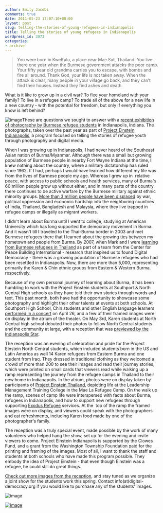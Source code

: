 ```yaml
---
author: Emily Jacobi
comments: true
date: 2011-05-23 17:07:10+00:00
layout: post
slug: telling-the-stories-of-young-refugees-in-indianapolis
title: Telling the stories of young refugees in Indianapolis
wordpress_id: 3073
categories:
- archive
---
```


> You were born in KweKalu, a place near Mae Sot, Thailand. You live there one year when the Burmese government attacks the poor camp. Your fifty year old grandma carries you to escape, with bombs and fire all around. Thank God, your life is not taken away. When the attack is clear, many people in your village go back, and they can’t find their houses. Instead they find ashes and death.


What is it like to grow up in a civil war? To flee your homeland with your family? To live in a refugee camp? To trade all of the above for a new life in a new country - with the potential for freedom, but only if everything you know is left behind?

![image]( http://farm4.static.flickr.com/3405/5712000107_e0d42c6460_m.jpg)These are questions we sought to answer with a [recent exhibition of photography by Burmese refugee students](http://www.flickr.com/photos/digitaldemocracy/sets/72157626528398141/with/5712000107/) in Indianapolis, Indiana. The photographs, taken over the past year as part of [Project Einstein Indianapolis](http://digital-democracy.org/2010/11/08/shared-experiences-on-opposite-sides-of-town/), a program focused on telling the stories of refugee youth through photography and digital media.

When I was growing up in Indianapolis, I had never heard of the Southeast Asian nation of Burma/Myanmar. Although there was a small but growing population of Burmese people in nearby Fort Wayne Indiana at the time, I knew nothing about the country, where a military dictatorship has ruled since 1962. If I had, perhaps I would have learned how different my life was from the lives of Burmese people my age. Whereas I grew up in  relative peace, with access to public schools and health services, many of Burma's 60 million people grow up without either, and in many parts of the country there continues to be active warfare by the Burmese military against ethnic minority groups. [More than 3 million people have been displaced](http://www.refugeesinternational.org/where-we-work/asia/burma) by war, political oppression and economic hardship into the neighboring countries of India, Thailand, Bangladesh and Malaysia, where they live trapped in refugee camps or illegally as migrant workers.

I didn't learn about Burma until I went to college, studying at American University which has long supported the democracy movement in Burma. And it wasn't till I traveled to the Thai-Burma border in 2003 and met Burmese refugees there that I learned about the growing ties between my hometown and people from Burma. By 2007, when Mark and I were [learning from Burmese refugees in Thailand](http://cpbinternational.org/reports-a-publications) as part of a team from the Center for Peace Building International - research that inspired us to found Digital Democracy - there was a growing population of Burmese refugees who had been resettled in Indianapolis. Now, there are more than 5,000, representing primarily the Karen & Chin ethnic groups from Eastern & Western Burma, respectively.

Because of my own personal journey of learning about Burma, it has been humbling to work with the Project Einstein students at Southport & North Central High schools as they have told their own stories through words and text. This past month, both have had the opportunity to showcase some photography and highlight their other talents at events at both schools. At Southport High School, Chin students and other English language learners [performed in a concert](http://www.shsnewsbureau.com/?p=8056) on April 26, and a few of their framed images were on display in the atrium of the theater. On May 3rd, Karen students at North Central high school debuted their photos to fellow North Central students and the community at large, with a reception that was [previewed by the Indianapolis Star](http://www.indystar.com/article/20110429/LOCAL1802/104290411/Student-refugees-tell-their-stories-photos).

The reception was an evening of celebration and pride for the Project Einstein North Central students, which included students born in the US and Latin America as well 14 Karen refugees from Eastern Burma and one student from Iraq. They dressed in traditional clothing as they welcomed a crowd of more than 200 to see their images and read their journey stories, which were printed on small cards that viewers read while walking up a ramp representing the journey from the refugee camps in Thailand to their new home in Indianapolis. In the atrium, photos were on display taken by participants of [Project Einstein Thailand,](http://digital-democracy.org/2010/04/13/ddtv-episode-11-stories-from-a-thai-refugee-camp/) depicting life at the Leadership Management Training College in the Mae La Refugee Camp. On the walk up the ramp, scenes of camp life were interspersed with facts about Burma, refugees in Indianapolis, and how to support new refugees through supporting [Exodus Refugee](http://www.exodusrefugee.org/) services. At the  top of the ramp the framed images were on display, and viewers could speak with the photographers and eat refreshments, including Karen food made by one of the photographer's family.

The reception was a truly special event, made possible by the work of many volunteers who helped hang the show, set up for the evening and invite viewers to come. Project Einstein Indianapolis is supported by the Clowes Fund, and a grant from the Washington Township Foundation paid for the printing and framing of the images. Most of all, I want to thank the staff and students at both schools who have made this program possible. They embody the idea of Project Einstein - that even though Einstein was a refugee, he could still do great things.

[Check out more images from the reception](http://www.flickr.com/photos/digitaldemocracy/sets/72157626528398141/with/5689851903/), and stay tuned as we organize a joint show for the students work this spring. Contact info(at)digital-democracy.org if you would like to purchase any of the students' images.

![image](http://farm6.static.flickr.com/5187/5689851903_f87a25176e_z.jpg)

[![image](http://farm3.static.flickr.com/2650/5711996217_52ffb9415a_b.jpg)](http://www.flickr.com/photos/digitaldemocracy/5711996217/in/set-72157626528398141)
